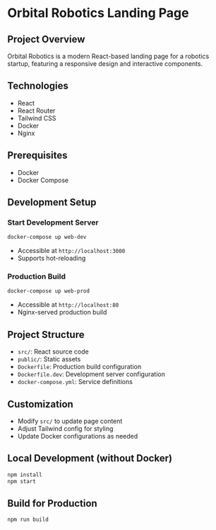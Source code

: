 # Orbital Robotics Landing Page

## Project Overview
Orbital Robotics is a modern React-based landing page for a robotics startup, featuring a responsive design and interactive components.

## Technologies
- React
- React Router
- Tailwind CSS
- Docker
- Nginx

## Prerequisites
- Docker
- Docker Compose

## Development Setup

### Start Development Server
```bash
docker-compose up web-dev
```
- Accessible at `http://localhost:3000`
- Supports hot-reloading

### Production Build
```bash
docker-compose up web-prod
```
- Accessible at `http://localhost:80`
- Nginx-served production build

## Project Structure
- `src/`: React source code
- `public/`: Static assets
- `Dockerfile`: Production build configuration
- `Dockerfile.dev`: Development server configuration
- `docker-compose.yml`: Service definitions

## Customization
- Modify `src/` to update page content
- Adjust Tailwind config for styling
- Update Docker configurations as needed

## Local Development (without Docker)
```bash
npm install
npm start
```

## Build for Production
```bash
npm run build
```